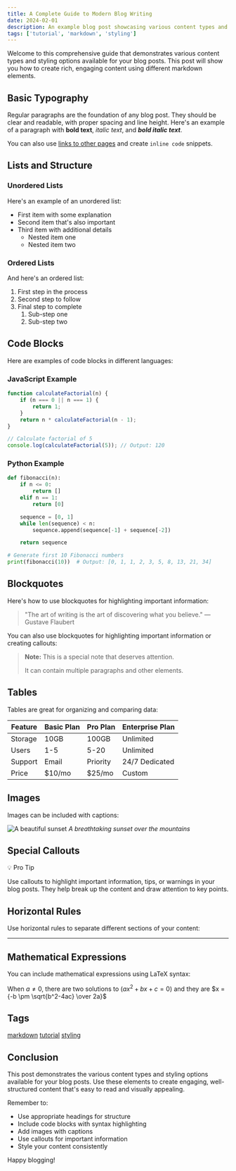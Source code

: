 ```yaml
---
title: A Complete Guide to Modern Blog Writing
date: 2024-02-01
description: An example blog post showcasing various content types and styling options
tags: ['tutorial', 'markdown', 'styling']
---
```


Welcome to this comprehensive guide that demonstrates various content types and styling options available for your blog posts. This post will show you how to create rich, engaging content using different markdown elements.

## Basic Typography

Regular paragraphs are the foundation of any blog post. They should be clear and readable, with proper spacing and line height. Here's an example of a paragraph with **bold text**, *italic text*, and ***bold italic text***.

You can also use [links to other pages](https://example.com) and create `inline code` snippets.

## Lists and Structure

### Unordered Lists

Here's an example of an unordered list:

- First item with some explanation
- Second item that's also important
- Third item with additional details
  - Nested item one
  - Nested item two

### Ordered Lists

And here's an ordered list:

1. First step in the process
2. Second step to follow
3. Final step to complete
   1. Sub-step one
   2. Sub-step two

## Code Blocks

Here are examples of code blocks in different languages:

### JavaScript Example

```javascript
function calculateFactorial(n) {
    if (n === 0 || n === 1) {
        return 1;
    }
    return n * calculateFactorial(n - 1);
}

// Calculate factorial of 5
console.log(calculateFactorial(5)); // Output: 120
```

### Python Example

```python
def fibonacci(n):
    if n <= 0:
        return []
    elif n == 1:
        return [0]

    sequence = [0, 1]
    while len(sequence) < n:
        sequence.append(sequence[-1] + sequence[-2])

    return sequence

# Generate first 10 Fibonacci numbers
print(fibonacci(10))  # Output: [0, 1, 1, 2, 3, 5, 8, 13, 21, 34]
```

## Blockquotes

Here's how to use blockquotes for highlighting important information:

> "The art of writing is the art of discovering what you believe."
> — Gustave Flaubert

You can also use blockquotes for highlighting important information or creating callouts:

> **Note:** This is a special note that deserves attention.
>
> It can contain multiple paragraphs and other elements.

## Tables

Tables are great for organizing and comparing data:

| Feature | Basic Plan | Pro Plan | Enterprise Plan |
|---------|------------|----------|-----------------|
| Storage | 10GB | 100GB | Unlimited |
| Users | 1-5 | 5-20 | Unlimited |
| Support | Email | Priority | 24/7 Dedicated |
| Price | $10/mo | $25/mo | Custom |

## Images

Images can be included with captions:

![A beautiful sunset](https://images.unsplash.com/photo-1495616811223-4d98c6e9c869?ixlib=rb-1.2.1&auto=format&fit=crop&w=1350&q=80)
*A breathtaking sunset over the mountains*

## Special Callouts

<div class="callout">
<div class="callout-title">💡 Pro Tip</div>
<p>Use callouts to highlight important information, tips, or warnings in your blog posts. They help break up the content and draw attention to key points.</p>
</div>

## Horizontal Rules

Use horizontal rules to separate different sections of your content:

---

## Mathematical Expressions

You can include mathematical expressions using LaTeX syntax:

When $a \ne 0$, there are two solutions to $(ax^2 + bx + c = 0)$ and they are
$x = {-b \pm \sqrt{b^2-4ac} \over 2a}$

## Tags

<div class="blog-tags">
    <a href="#" class="blog-tag">markdown</a>
    <a href="#" class="blog-tag">tutorial</a>
    <a href="#" class="blog-tag">styling</a>
</div>

## Conclusion

This post demonstrates the various content types and styling options available for your blog posts. Use these elements to create engaging, well-structured content that's easy to read and visually appealing.

Remember to:
- Use appropriate headings for structure
- Include code blocks with syntax highlighting
- Add images with captions
- Use callouts for important information
- Style your content consistently

Happy blogging!

